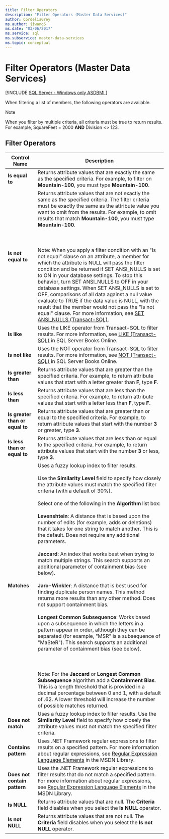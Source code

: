 ```yaml
---
title: Filter Operators
description: "Filter Operators (Master Data Services)"
author: CordeliaGrey
ms.author: jiwang6
ms.date: "03/06/2017"
ms.service: sql
ms.subservice: master-data-services
ms.topic: conceptual
---
```

# Filter Operators (Master Data Services)

[!INCLUDE [SQL Server - Windows only ASDBMI  ](../includes/applies-to-version/sql-windows-only-asdbmi.md)]

  When filtering a list of members, the following operators are available.  
  
> [!NOTE]  
>  When you filter by multiple criteria, all criteria must be true to return results. For example, SquareFeet = 2000 **AND** Division <> 123.  
  
## Filter Operators  
  
|Control Name|Description|  
|------------------|-----------------|  
|**Is equal to**|Returns attribute values that are exactly the same as the specified criteria. For example, to filter on **Mountain-100**, you must type **Mountain-100**.|  
|**Is not equal to**|Returns attribute values that are not exactly the same as the specified criteria. The filter criteria must be exactly the same as the attribute value you want to omit from the results. For example, to omit results that match **Mountain-100**, you must type **Mountain-100**.<br /><br /> <br /><br /> Note: When you apply a filter condition with an "Is not equal" clause on an attribute, a member for which the attribute is NULL will pass the filter condition and be returned if SET ANSI_NULLS is set to ON in your database settings. To stop this behavior, turn SET ANSI_NULLS to OFF in your database settings. When SET ANSI_NULLS is set to OFF, comparisons of all data against a null value evaluate to TRUE if the data value is NULL, with the result that the member would not pass the "Is not equal" clause. For more information, see [SET ANSI_NULLS &#40;Transact-SQL&#41;](../t-sql/statements/set-ansi-nulls-transact-sql.md).|  
|**Is like**|Uses the LIKE operator from Transact-SQL to filter results. For more information, see [LIKE &#40;Transact-SQL&#41;](../t-sql/language-elements/like-transact-sql.md) in SQL Server Books Online.|  
|**Is not like**|Uses the NOT operator from Transact-SQL to filter results. For more information, see [NOT &#40;Transact-SQL&#41;](../t-sql/language-elements/not-transact-sql.md) in SQL Server Books Online.|  
|**Is greater than**|Returns attribute values that are greater than the specified criteria. For example, to return attribute values that start with a letter greater than **F**, type **F**.|  
|**Is less than**|Returns attribute values that are less than the specified criteria. For example, to return attribute values that start with a letter less than **F**, type **F**.|  
|**Is greater than or equal to**|Returns attribute values that are greater than or equal to the specified criteria. For example, to return attribute values that start with the number **3** or greater, type **3**.|  
|**Is less than or equal to**|Returns attribute values that are less than or equal to the specified criteria. For example, to return attribute values that start with the number **3** or less, type **3**.|  
|**Matches**|Uses a fuzzy lookup index to filter results.<br /><br /> Use the **Similarity Level** field to specify how closely the attribute values must match the specified filter criteria (with a default of 30%).<br /><br /> Select one of the following in the **Algorithm** list box:<br /><br /> **Levenshtein**: A distance that is based upon the number of edits (for example, adds or deletions) that it takes for one string to match another. This is the default. Does not require any additional parameters.<br /><br /> **Jaccard**: An index that works best when trying to match multiple strings. This search supports an additional parameter of containment bias (see below).<br /><br /> **Jaro-Winkler**: A distance that is best used for finding duplicate person names. This method returns more results than any other method. Does not support containment bias.<br /><br /> **Longest Common Subsequence**: Works based upon a subsequence in which the letters in a pattern appear in order, although they can be separated (for example, "MSR" is a subsequence of "MaSteR"). This search supports an additional parameter of containment bias (see below).<br /><br /> <br /><br /> Note: For the **Jaccard** or **Longest Common Subsequence** algorithm add a **Containment Bias**. This is a length threshold that is provided in a decimal percentage between 0 and 1, with a default of .62. A lower threshold will increase the number of possible matches returned.|  
|**Does not match**|Uses a fuzzy lookup index to filter results. Use the **Similarity Level** field to specify how closely the attribute values must not match the specified filter criteria.|  
|**Contains pattern**|Uses .NET Framework regular expressions to filter results on a specified pattern. For more information about regular expressions, see [Regular Expression Language Elements](/dotnet/standard/base-types/regular-expression-language-quick-reference) in the MSDN Library.|  
|**Does not contain pattern**|Uses the .NET Framework regular expressions to filter results that do not match a specified pattern. For more information about regular expressions, see [Regular Expression Language Elements](/dotnet/standard/base-types/regular-expression-language-quick-reference) in the MSDN Library.|  
|**Is NULL**|Returns attribute values that are null. The **Criteria** field disables when you select the **Is NULL** operator.|  
|**Is not NULL**|Returns attribute values that are not null. The **Criteria** field disables when you select the **Is not NULL** operator.|  
  
